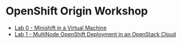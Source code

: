 # OpenShift Origin Workshop

* [Lab 0 - Minishift in a Virtual Machine](lab0/lab0-minishift.md)
* [Lab 1 - MultiNode OpenShift Deployment in an OpenStack Cloud](lab1/lab1-multinode.md)

